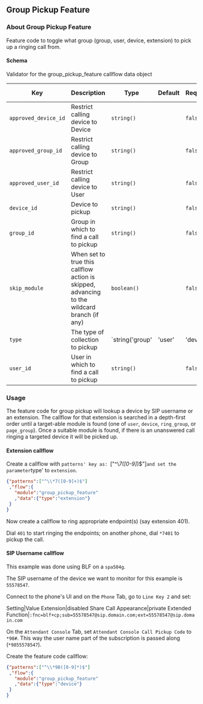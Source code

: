 ## Group Pickup Feature

### About Group Pickup Feature

Feature code to toggle what group (group, user, device, extension) to pick up a ringing call from.

#### Schema

Validator for the group_pickup_feature callflow data object



Key | Description | Type | Default | Required | Support Level
--- | ----------- | ---- | ------- | -------- | -------------
`approved_device_id` | Restrict calling device to Device | `string()` |   | `false` |  
`approved_group_id` | Restrict calling device to Group | `string()` |   | `false` |  
`approved_user_id` | Restrict calling device to User | `string()` |   | `false` |  
`device_id` | Device to pickup | `string()` |   | `false` |  
`group_id` | Group in which to find a call to pickup | `string()` |   | `false` |  
`skip_module` | When set to true this callflow action is skipped, advancing to the wildcard branch (if any) | `boolean()` |   | `false` |  
`type` | The type of collection to pickup | `string('group' | 'user' | 'device' | 'extension')` |   | `true` |  
`user_id` | User in which to find a call to pickup | `string()` |   | `false` |  






### Usage

The feature code for group pickup will lookup a device by SIP username or an extension. The callflow for that extension is searched in a depth-first order until a target-able module is found (one of `user`, `device`, `ring_group`, or `page_group`). Once a suitable module is found, if there is an unanswered call ringing a targeted device it will be picked up.

#### Extension callflow

Create a callflow with `patterns' key as: `["^\\*7([0-9]*)$"]` and set the parameter `type' to `extension`.

```json
{"patterns":["^\\*7([0-9]+)$"]
 ,"flow":{
   "module":"group_pickup_feature"
   ,"data":{"type":"extension"}
 }
}
```

Now create a callflow to ring appropriate endpoint(s) (say extension 401).

Dial `401` to start ringing the endpoints; on another phone, dial `*7401` to pickup the call.

#### SIP Username callflow

This example was done using BLF on a `spa504g`.

The SIP username of the device we want to monitor for this example is `55578547`.

Connect to the phone's UI and on the `Phone` Tab, go to `Line Key 2` and set:

Setting|Value
Extension|disabled
Share Call Appearance|private
Extended Function|`:fnc=blf+cp;sub=55578547@sip.domain.com;ext=55578547@sip.domain.com`

On the `Attendant Console` Tab, set `Attendant Console Call Pickup Code` to `*98#`. This way the user name part of the subscription is passed along (`*9855578547`).

Create the feature code callflow:

```json
{"patterns":["^\\*98([0-9]*)$"]
 ,"flow":{
   "module":"group_pickup_feature"
   ,"data":{"type":"device"}
 }
}
```
